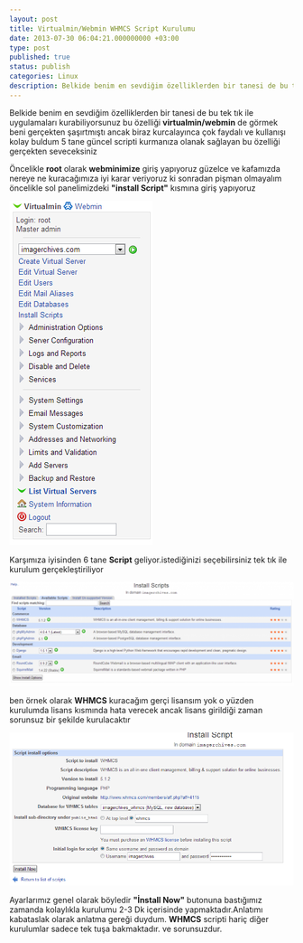 ```yaml
---
layout: post
title: Virtualmin/Webmin WHMCS Script Kurulumu
date: 2013-07-30 06:04:21.000000000 +03:00
type: post
published: true
status: publish
categories: Linux
description: Belkide benim en sevdiğim özelliklerden bir tanesi de bu tek tık ile uygulamaları kurabiliyorsunuz bu özelliği virtualmin/webmin de görmek
---
```


Belkide benim en sevdiğim özelliklerden bir tanesi de bu tek tık ile uygulamaları kurabiliyorsunuz bu özelliği **virtualmin/webmin** de görmek beni gerçekten şaşırtmıştı ancak biraz kurcalayınca çok faydalı ve kullanışı kolay buldum 5 tane güncel scripti kurmanıza olanak sağlayan bu özelliği gerçekten seveceksiniz

Öncelikle **root** olarak **webminimize** giriş yapıyoruz güzelce ve kafamızda nereye ne kuracağımıza iyi karar veriyoruz ki sonradan pişman olmayalım öncelikle sol panelimizdeki **"install Script"** kısmına giriş yapıyoruz

![script1](/assets/script11.png)

Karşımıza iyisinden 6 tane **Script** geliyor.istediğinizi seçebilirsiniz tek tık ile kurulum gerçekleştiriliyor

![11](/assets/script2-e1452121809344-1024x374.png)

ben örnek olarak **WHMCS** kuracağım gerçi lisansım yok o yüzden kurulumda lisans kısmında hata verecek ancak lisans girildiği zaman sorunsuz bir şekilde kurulacaktır

![script 3](/assets/script-31.png)

Ayarlarımız genel olarak böyledir **"İnstall Now"** butonuna bastığımız zamanda kolaylıkla kurulumu 2-3 Dk içerisinde yapmaktadır.Anlatımı kabataslak olarak anlatma gereği duydum. **WHMCS** scripti hariç diğer kurulumlar sadece tek tuşa bakmaktadır. ve sorunsuzdur.
